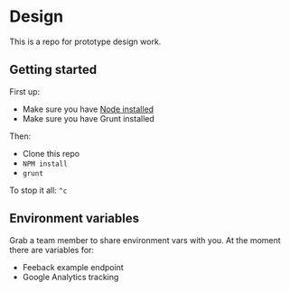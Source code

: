 # Design

This is a repo for prototype design work.

## Getting started

First up:

- Make sure you have [Node installed](https://nodejs.org/en/)
- Make sure you have Grunt installed

Then:

- Clone this repo
- ```NPM install```
- ```grunt```

To stop it all: ```^c```

## Environment variables

Grab a team member to share environment vars with you. At the moment there are
variables for:

- Feeback example endpoint
- Google Analytics tracking
